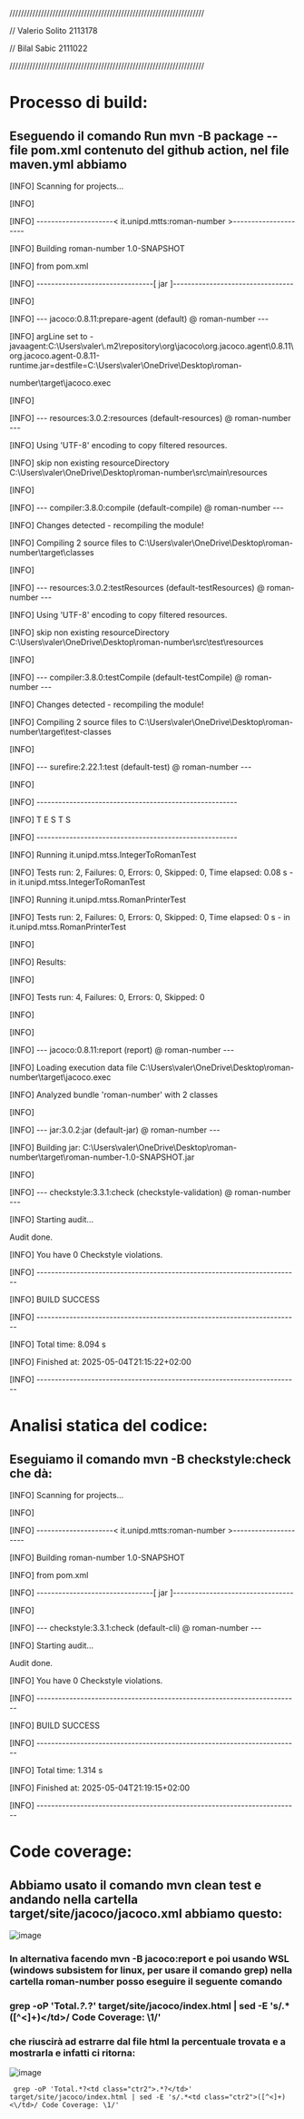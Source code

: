 ////////////////////////////////////////////////////////////////////

// Valerio Solito 2113178

// Bilal Sabic 2111022

////////////////////////////////////////////////////////////////////

# Processo di build:
## Eseguendo il comando Run mvn -B package --file pom.xml contenuto del github action, nel file maven.yml abbiamo

[INFO] Scanning for projects...

[INFO]

[INFO] ---------------------< it.unipd.mtts:roman-number >---------------------

[INFO] Building roman-number 1.0-SNAPSHOT

[INFO]   from pom.xml

[INFO] --------------------------------[ jar ]---------------------------------

[INFO]

[INFO] --- jacoco:0.8.11:prepare-agent (default) @ roman-number ---

[INFO] argLine set to -javaagent:C:\\Users\\valer\\.m2\\repository\\org\\jacoco\\org.jacoco.agent\\0.8.11\\org.jacoco.agent-0.8.11-runtime.jar=destfile=C:\\Users\\valer\\OneDrive\\Desktop\\roman-

number\\target\\jacoco.exec

[INFO]

[INFO] --- resources:3.0.2:resources (default-resources) @ roman-number ---

[INFO] Using 'UTF-8' encoding to copy filtered resources.

[INFO] skip non existing resourceDirectory C:\Users\valer\OneDrive\Desktop\roman-number\src\main\resources

[INFO]

[INFO] --- compiler:3.8.0:compile (default-compile) @ roman-number ---

[INFO] Changes detected - recompiling the module!

[INFO] Compiling 2 source files to C:\Users\valer\OneDrive\Desktop\roman-number\target\classes

[INFO]

[INFO] --- resources:3.0.2:testResources (default-testResources) @ roman-number ---

[INFO] Using 'UTF-8' encoding to copy filtered resources.


[INFO] skip non existing resourceDirectory C:\Users\valer\OneDrive\Desktop\roman-number\src\test\resources

[INFO]

[INFO] --- compiler:3.8.0:testCompile (default-testCompile) @ roman-number ---

[INFO] Changes detected - recompiling the module!

[INFO] Compiling 2 source files to C:\Users\valer\OneDrive\Desktop\roman-number\target\test-classes

[INFO]

[INFO] --- surefire:2.22.1:test (default-test) @ roman-number ---

[INFO]

[INFO] -------------------------------------------------------

[INFO]  T E S T S


[INFO] -------------------------------------------------------

[INFO] Running it.unipd.mtss.IntegerToRomanTest

[INFO] Tests run: 2, Failures: 0, Errors: 0, Skipped: 0, Time elapsed: 0.08 s - in it.unipd.mtss.IntegerToRomanTest

[INFO] Running it.unipd.mtss.RomanPrinterTest

[INFO] Tests run: 2, Failures: 0, Errors: 0, Skipped: 0, Time elapsed: 0 s - in it.unipd.mtss.RomanPrinterTest

[INFO]

[INFO] Results:

[INFO]

[INFO] Tests run: 4, Failures: 0, Errors: 0, Skipped: 0

[INFO]

[INFO]

[INFO] --- jacoco:0.8.11:report (report) @ roman-number ---

[INFO] Loading execution data file C:\Users\valer\OneDrive\Desktop\roman-number\target\jacoco.exec

[INFO] Analyzed bundle 'roman-number' with 2 classes

[INFO]

[INFO] --- jar:3.0.2:jar (default-jar) @ roman-number ---

[INFO] Building jar: C:\Users\valer\OneDrive\Desktop\roman-number\target\roman-number-1.0-SNAPSHOT.jar

[INFO]

[INFO] --- checkstyle:3.3.1:check (checkstyle-validation) @ roman-number ---

[INFO] Starting audit...

Audit done.

[INFO] You have 0 Checkstyle violations.

[INFO] ------------------------------------------------------------------------

[INFO] BUILD SUCCESS

[INFO] ------------------------------------------------------------------------

[INFO] Total time:  8.094 s

[INFO] Finished at: 2025-05-04T21:15:22+02:00

[INFO] ------------------------------------------------------------------------


# Analisi statica del codice:
## Eseguiamo il comando mvn -B checkstyle:check che dà:

[INFO] Scanning for projects...

[INFO]

[INFO] ---------------------< it.unipd.mtts:roman-number >---------------------

[INFO] Building roman-number 1.0-SNAPSHOT

[INFO]   from pom.xml

[INFO] --------------------------------[ jar ]---------------------------------

[INFO]

[INFO] --- checkstyle:3.3.1:check (default-cli) @ roman-number ---

[INFO] Starting audit...

Audit done.

[INFO] You have 0 Checkstyle violations.

[INFO] ------------------------------------------------------------------------

[INFO] BUILD SUCCESS

[INFO] ------------------------------------------------------------------------

[INFO] Total time:  1.314 s

[INFO] Finished at: 2025-05-04T21:19:15+02:00

[INFO] ------------------------------------------------------------------------

# Code coverage:
## Abbiamo usato il comando mvn clean test e andando nella cartella target/site/jacoco/jacoco.xml abbiamo questo:

![image](https://github.com/user-attachments/assets/b452b7e2-9696-4746-ad44-1f6c55a76b7f)

### In alternativa facendo mvn -B jacoco:report e poi usando WSL (windows subsistem for linux, per usare il comando grep) nella cartella roman-number posso eseguire il seguente comando 
### grep -oP 'Total.*?<td class="ctr2">.*?</td>' target/site/jacoco/index.html | sed -E 's/.*<td class="ctr2">([^<]+)<\/td>/ Code Coverage: \1/'
### che riuscirà ad estrarre dal file html la percentuale trovata e a mostrarla e infatti ci ritorna:

![image](https://github.com/user-attachments/assets/427dee06-15dc-4b6d-a519-bcf3bc68d64c)

```console
 grep -oP 'Total.*?<td class="ctr2">.*?</td>' target/site/jacoco/index.html | sed -E 's/.*<td class="ctr2">([^<]+)<\/td>/ Code Coverage: \1/'
```
